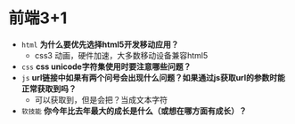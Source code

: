 # 前端3+1
- `html` **为什么要优先选择html5开发移动应用？**
  - css3 动画，硬件加速，大多数移动设备兼容html5
- `css` **css unicode字符集使用时要注意哪些问题？**
- `js` **url链接中如果有两个问号会出现什么问题？如果通过js获取url的参数时能正常获取到吗？**
  - 可以获取到，但是会把？当成文本字符
- `软技能` **你今年比去年最大的成长是什么（或想在哪方面有成长）？** 